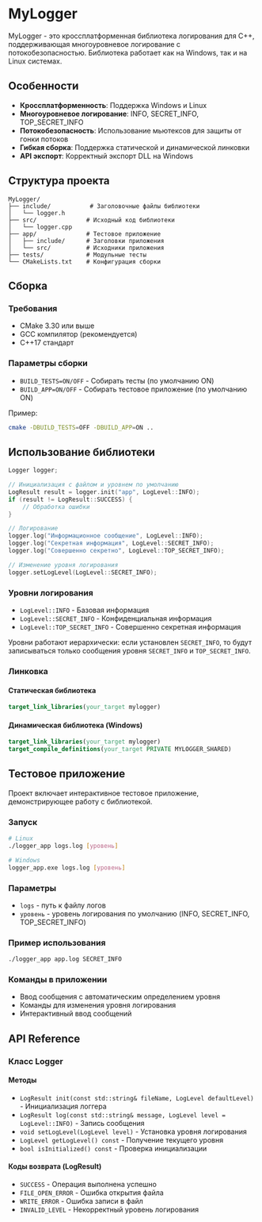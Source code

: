 # MyLogger

MyLogger - это кроссплатформенная библиотека логирования для C++, поддерживающая многоуровневое логирование с потокобезопасностью. Библиотека работает как на Windows, так и на Linux системах.

## Особенности

- **Кроссплатформенность**: Поддержка Windows и Linux
- **Многоуровневое логирование**: INFO, SECRET_INFO, TOP_SECRET_INFO
- **Потокобезопасность**: Использование мьютексов для защиты от гонки потоков
- **Гибкая сборка**: Поддержка статической и динамической линковки
- **API экспорт**: Корректный экспорт DLL на Windows

## Структура проекта

```
MyLogger/
├── include/           # Заголовочные файлы библиотеки
│   └── logger.h
├── src/              # Исходный код библиотеки
│   └── logger.cpp
├── app/              # Тестовое приложение
│   ├── include/      # Заголовки приложения
│   └── src/          # Исходники приложения
├── tests/            # Модульные тесты
└── CMakeLists.txt    # Конфигурация сборки
```

## Сборка

### Требования

- CMake 3.30 или выше
- GCC компилятор (рекомендуется)
- C++17 стандарт

### Параметры сборки

- `BUILD_TESTS=ON/OFF` - Собирать тесты (по умолчанию ON)
- `BUILD_APP=ON/OFF` - Собирать тестовое приложение (по умолчанию ON)

Пример:
```bash
cmake -DBUILD_TESTS=OFF -DBUILD_APP=ON ..
```

## Использование библиотеки


```cpp
Logger logger;

// Инициализация с файлом и уровнем по умолчанию
LogResult result = logger.init("app", LogLevel::INFO);
if (result != LogResult::SUCCESS) {
    // Обработка ошибки
}

// Логирование
logger.log("Информационное сообщение", LogLevel::INFO);
logger.log("Секретная информация", LogLevel::SECRET_INFO);
logger.log("Совершенно секретно", LogLevel::TOP_SECRET_INFO);

// Изменение уровня логирования
logger.setLogLevel(LogLevel::SECRET_INFO);
```

### Уровни логирования

- `LogLevel::INFO` - Базовая информация
- `LogLevel::SECRET_INFO` - Конфиденциальная информация  
- `LogLevel::TOP_SECRET_INFO` - Совершенно секретная информация

Уровни работают иерархически: если установлен `SECRET_INFO`, то будут записываться только сообщения уровня `SECRET_INFO` и `TOP_SECRET_INFO`.

### Линковка

#### Статическая библиотека
```cmake
target_link_libraries(your_target mylogger)
```

#### Динамическая библиотека (Windows)
```cmake
target_link_libraries(your_target mylogger)
target_compile_definitions(your_target PRIVATE MYLOGGER_SHARED)
```

## Тестовое приложение

Проект включает интерактивное тестовое приложение, демонстрирующее работу с библиотекой.

### Запуск

```bash
# Linux
./logger_app logs.log [уровень]

# Windows
logger_app.exe logs.log [уровень]
```

### Параметры

- `logs` - путь к файлу логов
- `уровень` - уровень логирования по умолчанию (INFO, SECRET_INFO, TOP_SECRET_INFO)

### Пример использования

```bash
./logger_app app.log SECRET_INFO
```

### Команды в приложении

- Ввод сообщения с автоматическим определением уровня
- Команды для изменения уровня логирования
- Интерактивный ввод сообщений

## API Reference

### Класс Logger

#### Методы

- `LogResult init(const std::string& fileName, LogLevel defaultLevel)` - Инициализация логгера
- `LogResult log(const std::string& message, LogLevel level = LogLevel::INFO)` - Запись сообщения
- `void setLogLevel(LogLevel level)` - Установка уровня логирования
- `LogLevel getLogLevel() const` - Получение текущего уровня
- `bool isInitialized() const` - Проверка инициализации

#### Коды возврата (LogResult)

- `SUCCESS` - Операция выполнена успешно
- `FILE_OPEN_ERROR` - Ошибка открытия файла
- `WRITE_ERROR` - Ошибка записи в файл
- `INVALID_LEVEL` - Некорректный уровень логирования
